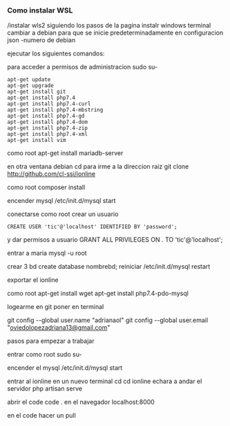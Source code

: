
### Como instalar WSL

/instalar wls2 siguiendo los pasos de la pagina
instalr windows terminal
cambiar a debian para que se inicie predeterminadamente
en configuracion json -numero de debian

ejecutar los siguientes comandos:

para acceder a permisos de administracion sudo su-
```
apt-get update
apt-get upgrade
apt-get install git
apt-get install php7.4
apt-get install php7.4-curl
apt-get install php7.4-mbstring
apt-get install php7.4-gd
apt-get install php7.4-dom
apt-get install php7.4-zip
apt-get install php7.4-xml
apt-get install vim
```

como root apt-get install mariadb-server

 en otra ventana debian
cd para irme a la direccion raiz
git clone http://github.com/cl-ssi/ionline

como root composer install

encender mysql
 /etc/init.d/mysql start

conectarse como root
crear un usuario 
```
CREATE USER 'tic'@'localhost' IDENTIFIED BY 'password';
```
y dar permisos a usuario
GRANT ALL PRIVILEGES ON *.* TO 'tic'@'localhost';

entrar a maria
mysql -u root

crear 3 bd
create database nombrebd;
reiniciar 
/etc/init.d/mysql restart

exportar el ionline


como root 
apt-get install wget
apt-get install php7.4-pdo-mysql

logearme en git poner en terminal

git config --global user.name "adrianaol"
git config --global user.email "oviedolopezadriana13@gmail.com"

pasos para empezar a trabajar


entrar como root
sudo su-

encender el mysql
/etc/init.d/mysql start

entrar al ionline en un nuevo terminal
cd 
cd ionline
echara a andar el servidor
php artisan serve

abrir el code
code .
en el navegador localhost:8000

en el code hacer un pull




